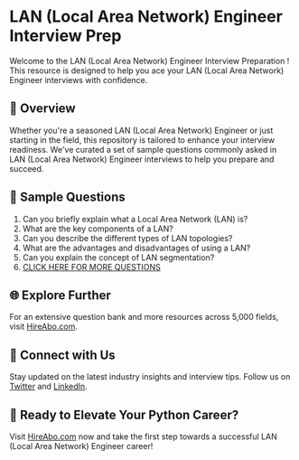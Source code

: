 # LAN (Local Area Network) Engineer Interview Prep

Welcome to the LAN (Local Area Network) Engineer Interview Preparation ! This resource is designed to help you ace your LAN (Local Area Network) Engineer interviews with confidence.

## 🚀 Overview

Whether you're a seasoned LAN (Local Area Network) Engineer or just starting in the field, this repository is tailored to enhance your interview readiness. We've curated a set of sample questions commonly asked in LAN (Local Area Network) Engineer interviews to help you prepare and succeed.

## 📝 Sample Questions

1. Can you briefly explain what a Local Area Network (LAN) is?
2. What are the key components of a LAN?
3. Can you describe the different types of LAN topologies?
4. What are the advantages and disadvantages of using a LAN?
5. Can you explain the concept of LAN segmentation?
6. [CLICK HERE FOR MORE QUESTIONS](https://hireabo.com/job/0_1_29/LAN%20Local%20Area%20Network%20Engineer)

## 🌐 Explore Further

For an extensive question bank and more resources across 5,000 fields, visit [HireAbo.com](https://www.hireabo.com).

## 📱 Connect with Us

Stay updated on the latest industry insights and interview tips. Follow us on [Twitter](https://twitter.com/hireabo) and [LinkedIn](https://www.linkedin.com/in/hire-abo-3609972a8/).

## 🚀 Ready to Elevate Your Python Career?

Visit [HireAbo.com](https://www.hireabo.com) now and take the first step towards a successful LAN (Local Area Network) Engineer career!